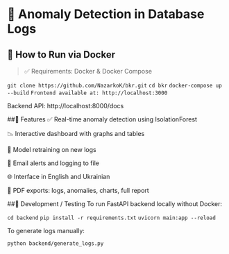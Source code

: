 # 🧠 Anomaly Detection in Database Logs

## 🚀 How to Run via Docker

> ✅ Requirements: Docker & Docker Compose

`git clone https://github.com/NazarkoK/bkr.git`
`cd bkr`
`docker-compose up --build`
`Frontend available at: http://localhost:3000`

Backend API: http://localhost:8000/docs

##🧠 Features
✅ Real-time anomaly detection using IsolationForest

📉 Interactive dashboard with graphs and tables

🔁 Model retraining on new logs

📧 Email alerts and logging to file

🌐 Interface in English and Ukrainian

📄 PDF exports: logs, anomalies, charts, full report

##🧪 Development / Testing
To run FastAPI backend locally without Docker:

`cd backend`
`pip install -r requirements.txt`
`uvicorn main:app --reload`

To generate logs manually:

`python backend/generate_logs.py`
